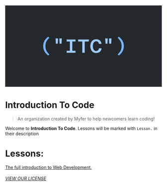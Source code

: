 ![](itc-logo.png)
# Introduction To Code
> An organization created by Myfer to help newcomers learn coding!

Welcome to **Introduction To Code**.
Lessons will be marked with `Lesson.` in their description

# Lessons:
[The full introduction to Web Development.](https://github.com/Introduction-To-Code/the-full-introduction-to-web-development.)

###### [VIEW OUR LICENSE](LICENSE)
